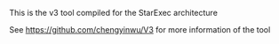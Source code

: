 This is the v3 tool compiled for the StarExec architecture

See https://github.com/chengyinwu/V3 for more information of the tool

